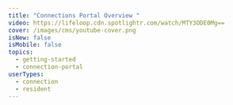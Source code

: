 ```yaml
---
title: "Connections Portal Overview "
video: https://lifeloop.cdn.spotlightr.com/watch/MTY3ODE0Mg==
cover: /images/cms/youtube-cover.png
isNew: false
isMobile: false
topics:
  - getting-started
  - connection-portal
userTypes:
  - connection
  - resident
---
```

